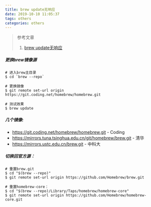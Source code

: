```yaml
---
title: brew update无响应
date: 2019-10-10 11:05:37
tags: others
categories: others
---
```

> 参考文章
> 1. [brew update无响应](https://xu3352.github.io/mac/2018/09/06/mac-homebrew-update-slowly)

<!--more-->

##### 更换brew镜像源
```
# 进入brew主目录
$ cd `brew --repo`

# 更换镜像
$ git remote set-url origin https://git.coding.net/homebrew/homebrew.git

# 测试效果
$ brew update
```

##### 几个镜像:
- https://git.coding.net/homebrew/homebrew.git - Coding
- https://mirrors.tuna.tsinghua.edu.cn/git/homebrew/brew.git - 清华
- https://mirrors.ustc.edu.cn/brew.git - 中科大


##### 切换回官方源：
```
# 重置brew.git
$ cd "$(brew --repo)"
$ git remote set-url origin https://github.com/Homebrew/brew.git

# 重置homebrew-core：
$ cd "$(brew --repo)/Library/Taps/homebrew/homebrew-core"
$ git remote set-url origin https://github.com/Homebrew/homebrew-core.git
```
